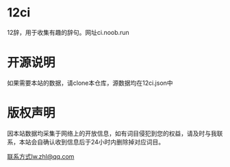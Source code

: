 # 12ci
12辞，用于收集有趣的辞句。网址ci.noob.run

# 开源说明

如果需要本站的数据，请clone本仓库，源数据均在12ci.json中

# 版权声明

因本站数据均采集于网络上的开放信息，如有词目侵犯到您的权益，请及时与我联系，本站会自确认收到信息后于24小时内删除掉对应词目。

联系方式lw.zhl@qq.com
